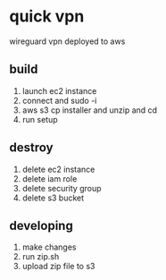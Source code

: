# quick vpn
wireguard vpn deployed to aws

## build 
1. launch ec2 instance
2. connect and sudo -i
3. aws s3 cp installer and unzip and cd
4. run setup

## destroy
1. delete ec2 instance 
2. delete iam role
3. delete security group 
4. delete s3 bucket

## developing
1. make changes
2. run zip.sh
3. upload zip file to s3